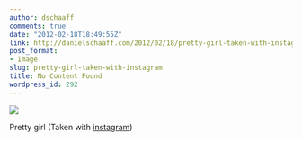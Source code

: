 ```yaml
---
author: dschaaff
comments: true
date: "2012-02-18T18:49:55Z"
link: http://danielschaaff.com/2012/02/18/pretty-girl-taken-with-instagram/
post_format:
- Image
slug: pretty-girl-taken-with-instagram
title: No Content Found
wordpress_id: 292
---
```


![](https://danielschaaff.files.wordpress.com/2012/02/tumblr_lzlqz8jkgu1qcnv82o1_1280.jpg)

Pretty girl (Taken with [instagram](http://instagr.am))
